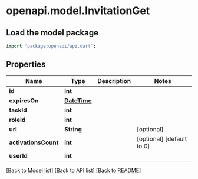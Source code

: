 # openapi.model.InvitationGet

## Load the model package
```dart
import 'package:openapi/api.dart';
```

## Properties
Name | Type | Description | Notes
------------ | ------------- | ------------- | -------------
**id** | **int** |  | 
**expiresOn** | [**DateTime**](DateTime.md) |  | 
**taskId** | **int** |  | 
**roleId** | **int** |  | 
**url** | **String** |  | [optional] 
**activationsCount** | **int** |  | [optional] [default to 0]
**userId** | **int** |  | 

[[Back to Model list]](../README.md#documentation-for-models) [[Back to API list]](../README.md#documentation-for-api-endpoints) [[Back to README]](../README.md)


